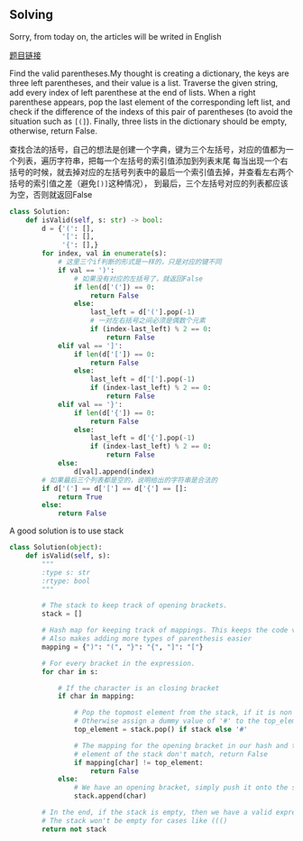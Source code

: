 ## Solving

Sorry, from today on, the articles will be writed in English

[题目链接](https://leetcode.com/problems/valid-parentheses/)

Find the valid parentheses.My thought is creating a dictionary, the keys are three left parentheses, and their value
is a list. Traverse the given string, add every index of left parenthese at the end of lists. When a right parenthese
appears, pop the last element of the corresponding left list, and check if the difference of the indexs of this pair 
of parentheses (to avoid the situation such as `[(]`). Finally, three lists in the dictionary should be empty, otherwise, 
return False.

查找合法的括号，自己的想法是创建一个字典，键为三个左括号，对应的值都为一个列表，遍历字符串，把每一个左括号的索引值添加到列表末尾
每当出现一个右括号的时候，就去掉对应的左括号列表中的最后一个索引值去掉，并查看左右两个括号的索引值之差（避免`[)]`这种情况），
到最后，三个左括号对应的列表都应该为空，否则就返回False

```python
class Solution:
    def isValid(self, s: str) -> bool:
        d = {'(': [],
             '[': [],
             '{': [],}
        for index, val in enumerate(s):
            # 这里三个if判断的形式是一样的，只是对应的键不同
            if val == ')':
                # 如果没有对应的左括号了，就返回False
                if len(d['(']) == 0:
                    return False
                else:
                    last_left = d['('].pop(-1)
                    # 一对左右括号之间必须是偶数个元素
                    if (index-last_left) % 2 == 0:
                        return False
            elif val == ']':
                if len(d['[']) == 0:
                    return False
                else:
                    last_left = d['['].pop(-1)
                    if (index-last_left) % 2 == 0:
                        return False
            elif val == '}':
                if len(d['{']) == 0:
                    return False
                else:
                    last_left = d['{'].pop(-1)
                    if (index-last_left) % 2 == 0:
                        return False
            else:
                d[val].append(index)
        # 如果最后三个列表都是空的，说明给出的字符串是合法的
        if d['('] == d['['] == d['{'] == []:
            return True
        else:
            return False
```

A good solution is to use stack

```python
class Solution(object):
    def isValid(self, s):
        """
        :type s: str
        :rtype: bool
        """

        # The stack to keep track of opening brackets.
        stack = []

        # Hash map for keeping track of mappings. This keeps the code very clean.
        # Also makes adding more types of parenthesis easier
        mapping = {")": "(", "}": "{", "]": "["}

        # For every bracket in the expression.
        for char in s:

            # If the character is an closing bracket
            if char in mapping:

                # Pop the topmost element from the stack, if it is non empty
                # Otherwise assign a dummy value of '#' to the top_element variable
                top_element = stack.pop() if stack else '#'

                # The mapping for the opening bracket in our hash and the top
                # element of the stack don't match, return False
                if mapping[char] != top_element:
                    return False
            else:
                # We have an opening bracket, simply push it onto the stack.
                stack.append(char)

        # In the end, if the stack is empty, then we have a valid expression.
        # The stack won't be empty for cases like ((()
        return not stack
```
